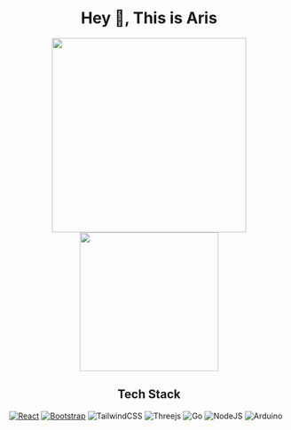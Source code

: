 <h1 align=center>Hey 👋, This is Aris</h1>
<div align=center>
  <img width=350 src="https://github-readme-streak-stats.herokuapp.com/?user=Annelies11&theme=dark&hide_border=true" />
  <img width=250 src="https://github-readme-stats.vercel.app/api/top-langs/?username=Annelies11&theme=dark&hide_border=true&include_all_commits=false&count_private=false&layout=compact"/>
  <br/>
 <!--- <img width=330 align="center" src="https://github-readme-stats.vercel.app/api? 
  username=Annelies11&theme=dark&hide_border=true&include_all_commits=false&count_private=false" />-->
</div>

<h2 align="center">Tech Stack</h2>

[![React][React.js]][React-url]
[![Bootstrap][Bootstrap.com]][Bootstrap-url]
![TailwindCSS](https://img.shields.io/badge/tailwindcss-%2338B2AC.svg?style=for-the-badge&logo=tailwind-css&logoColor=white)
![Threejs](https://img.shields.io/badge/threejs-black?style=for-the-badge&logo=three.js&logoColor=white)
![Go](https://img.shields.io/badge/go-%2300ADD8.svg?style=for-the-badge&logo=go&logoColor=white)
![NodeJS](https://img.shields.io/badge/node.js-6DA55F?style=for-the-badge&logo=node.js&logoColor=white)
![Arduino](https://img.shields.io/badge/-Arduino-00979D?style=for-the-badge&logo=Arduino&logoColor=white)  




[React.js]: https://img.shields.io/badge/React-20232A?style=for-the-badge&logo=react&logoColor=61DAFB
[React-url]: https://reactjs.org/
[Bootstrap.com]: https://img.shields.io/badge/Bootstrap-563D7C?style=for-the-badge&logo=bootstrap&logoColor=white
[Bootstrap-url]: https://getbootstrap.com
[Tailwindcss.com]: [https://img.shields.io/badge/Bootstrap-563D7C?style=for-the-badge&logo=bootstrap&logoColor=white](https://www.google.com/url?sa=i&url=https%3A%2F%2Fcommons.wikimedia.org%2Fwiki%2FFile%3ATailwind_CSS_Logo.svg&psig=AOvVaw1QmePTpFF46m6ZZQhhuBQ_&ust=1723124544803000&source=images&cd=vfe&opi=89978449&ved=0CBEQjRxqFwoTCNiJs6WB44cDFQAAAAAdAAAAABAE](https://upload.wikimedia.org/wikipedia/commons/thumb/d/d5/Tailwind_CSS_Logo.svg/512px-Tailwind_CSS_Logo.svg.png?20230715030042))
[Tailwind-url]: https://getbootstrap.com
<!---![Next JS](https://img.shields.io/badge/Next-black?style=for-the-badge&logo=next.js&logoColor=white) -->
